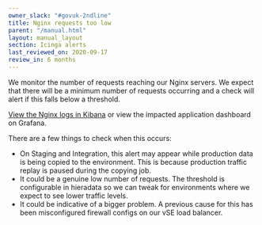 ```yaml
---
owner_slack: "#govuk-2ndline"
title: Nginx requests too low
parent: "/manual.html"
layout: manual_layout
section: Icinga alerts
last_reviewed_on: 2020-09-17
review_in: 6 months
---
```


We monitor the number of requests reaching our Nginx servers. We expect that
there will be a minimum number of requests occurring and a check will alert if
this falls below a threshold.

[View the Nginx logs in Kibana][nginx_logs] or view the impacted application dashboard on
Grafana.

There are a few things to check when this occurs:

- On Staging and Integration, this alert may appear while production
  data is being copied to the environment. This is because production
  traffic replay is paused during the copying job.
- It could be a genuine low number of requests. The threshold is
  configurable in hieradata so we can tweak for environments where we
  expect to see lower traffic levels.
- It could be indicative of a bigger problem. A previous cause for this has
  been misconfigured firewall configs on our vSE load balancer.

[nginx_logs]: https://docs.publishing.service.gov.uk/manual/kibana.html#nginx-logs
